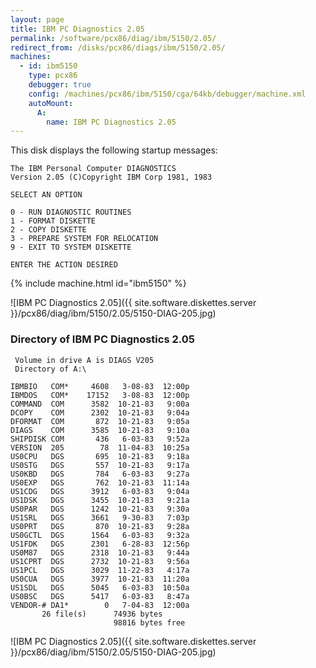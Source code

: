 ```yaml
---
layout: page
title: IBM PC Diagnostics 2.05
permalink: /software/pcx86/diag/ibm/5150/2.05/
redirect_from: /disks/pcx86/diags/ibm/5150/2.05/
machines:
  - id: ibm5150
    type: pcx86
    debugger: true
    config: /machines/pcx86/ibm/5150/cga/64kb/debugger/machine.xml
    autoMount:
      A:
        name: IBM PC Diagnostics 2.05
---
```


This disk displays the following startup messages:

    The IBM Personal Computer DIAGNOSTICS                                           
    Version 2.05 (C)Copyright IBM Corp 1981, 1983                                   
                                                                                    
    SELECT AN OPTION                                                                
                                                                                    
    0 - RUN DIAGNOSTIC ROUTINES                                                     
    1 - FORMAT DISKETTE                                                             
    2 - COPY DISKETTE                                                               
    3 - PREPARE SYSTEM FOR RELOCATION                                               
    9 - EXIT TO SYSTEM DISKETTE                                                     
                                                                                    
    ENTER THE ACTION DESIRED                                                        

{% include machine.html id="ibm5150" %}

![IBM PC Diagnostics 2.05]({{ site.software.diskettes.server }}/pcx86/diag/ibm/5150/2.05/5150-DIAG-205.jpg)

### Directory of IBM PC Diagnostics 2.05

     Volume in drive A is DIAGS V205
     Directory of A:\

    IBMBIO   COM*     4608   3-08-83  12:00p
    IBMDOS   COM*    17152   3-08-83  12:00p
    COMMAND  COM      3582  10-21-83   9:00a
    DCOPY    COM      2302  10-21-83   9:04a
    DFORMAT  COM       872  10-21-83   9:05a
    DIAGS    COM      3585  10-21-83   9:10a
    SHIPDISK COM       436   6-03-83   9:52a
    VERSION  205        78  11-04-83  10:25a
    US0CPU   DGS       695  10-21-83   9:18a
    US0STG   DGS       557  10-21-83   9:17a
    US0KBD   DGS       784   6-03-83   9:27a
    US0EXP   DGS       762  10-21-83  11:14a
    US1CDG   DGS      3912   6-03-83   9:04a
    US1DSK   DGS      3455  10-21-83   9:21a
    US0PAR   DGS      1242  10-21-83   9:30a
    US1SRL   DGS      3661   9-30-83   7:03p
    US0PRT   DGS       870  10-21-83   9:28a
    US0GCTL  DGS      1564   6-03-83   9:32a
    US1FDK   DGS      2301   6-28-83  12:56p
    US0M87   DGS      2318  10-21-83   9:44a
    US1CPRT  DGS      2732  10-21-83   9:56a
    US1PCL   DGS      3029  11-22-83   4:17a
    US0CUA   DGS      3977  10-21-83  11:20a
    US1SDL   DGS      5045   6-03-83  10:50a
    US0BSC   DGS      5417   6-03-83   8:47a
    VENDOR-# DA1*        0   7-04-83  12:00a
           26 file(s)      74936 bytes
                           98816 bytes free

![IBM PC Diagnostics 2.05]({{ site.software.diskettes.server }}/pcx86/diag/ibm/5150/2.05/5150-DIAG-205.jpg)
